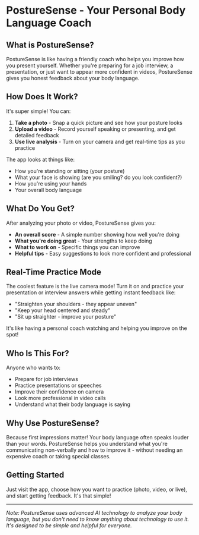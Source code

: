 # PostureSense - Your Personal Body Language Coach

## What is PostureSense?

PostureSense is like having a friendly coach who helps you improve how you present yourself. Whether you're preparing for a job interview, a presentation, or just want to appear more confident in videos, PostureSense gives you honest feedback about your body language.

## How Does It Work?

It's super simple! You can:

1. **Take a photo** - Snap a quick picture and see how your posture looks
2. **Upload a video** - Record yourself speaking or presenting, and get detailed feedback
3. **Use live analysis** - Turn on your camera and get real-time tips as you practice

The app looks at things like:
- How you're standing or sitting (your posture)
- What your face is showing (are you smiling? do you look confident?)
- How you're using your hands
- Your overall body language

## What Do You Get?

After analyzing your photo or video, PostureSense gives you:

- **An overall score** - A simple number showing how well you're doing
- **What you're doing great** - Your strengths to keep doing
- **What to work on** - Specific things you can improve
- **Helpful tips** - Easy suggestions to look more confident and professional

## Real-Time Practice Mode

The coolest feature is the live camera mode! Turn it on and practice your presentation or interview answers while getting instant feedback like:
- "Straighten your shoulders - they appear uneven"
- "Keep your head centered and steady"
- "Sit up straighter - improve your posture"

It's like having a personal coach watching and helping you improve on the spot!

## Who Is This For?

Anyone who wants to:
- Prepare for job interviews
- Practice presentations or speeches
- Improve their confidence on camera
- Look more professional in video calls
- Understand what their body language is saying

## Why Use PostureSense?

Because first impressions matter! Your body language often speaks louder than your words. PostureSense helps you understand what you're communicating non-verbally and how to improve it - without needing an expensive coach or taking special classes.

## Getting Started

Just visit the app, choose how you want to practice (photo, video, or live), and start getting feedback. It's that simple!

---

*Note: PostureSense uses advanced AI technology to analyze your body language, but you don't need to know anything about technology to use it. It's designed to be simple and helpful for everyone.*